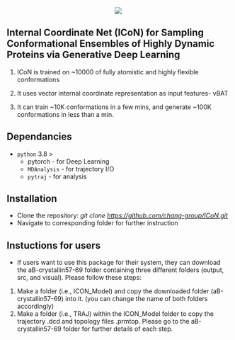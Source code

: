 
<p align="center">
  <img src="docs/figs/ICoN.png">
</p>

## Internal Coordinate Net (ICoN) for Sampling Conformational Ensembles of Highly Dynamic Proteins via Generative Deep Learning

1. ICoN is trained on ~10000 of fully atomistic and highly flexible conformations

2. It uses vector internal coordinate representation as input features- vBAT

3. It can train ~10K conformations in a few mins, and generate ~100K conformations in less than a min.



## Dependancies
- `python` 3.8 >
  - pytorch - for Deep Learning
  - `MDAnalysis` - for trajectory I/O
  - `pytraj` - for analysis

## Installation

- Clone the repository:
  *git clone https://github.com/chang-group/ICoN.git*
- Navigate to corresponding folder for further instruction
## Instuctions for users

- If users want to use this package for their system, they can download the aB-crystallin57-69 folder containing three different folders (output, src, and visual). Please follow these steps:

1.	Make a folder (i.e., ICON_Model) and copy the downloaded folder (aB-crystallin57-69) into it. (you can change the name of both folders accordingly)
2.	Make a folder (i.e., TRAJ) within the ICON_Model folder to copy the trajectory .dcd and topology files .prmtop.
Please go to the aB-crystallin57-69 folder for further details of each step.



